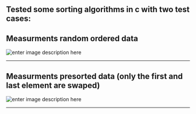 ## Tested some sorting algorithms in c with two test cases:

## **Measurments random ordered data**

![enter image description here](https://i.ibb.co/xCbQtq4/plotunsorted.png)

-------

## **Measurments presorted data (only the first and last element are swaped)**
  
![enter image description here](https://i.ibb.co/CB1qmrT/plotsorted.png)

------
